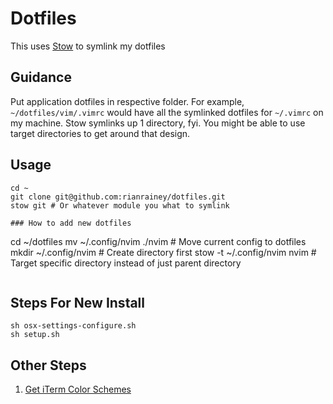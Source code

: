 # Dotfiles

This uses [Stow](https://www.gnu.org/software/stow/) to symlink my dotfiles

## Guidance

Put application dotfiles in respective folder. For example, `~/dotfiles/vim/.vimrc` would have all the symlinked dotfiles for `~/.vimrc` on my machine. Stow symlinks up 1 directory, fyi. You might be able to use target directories to get around that design.


## Usage

```
cd ~
git clone git@github.com:rianrainey/dotfiles.git
stow git # Or whatever module you what to symlink

### How to add new dotfiles
```
cd ~/dotfiles
mv ~/.config/nvim ./nvim # Move current config to dotfiles
mkdir ~/.config/nvim # Create directory first
stow -t ~/.config/nvim nvim # Target specific directory instead of just parent directory
```
```

## Steps For New Install

```
sh osx-settings-configure.sh
sh setup.sh
```

## Other Steps

1. [Get iTerm Color Schemes](http://iterm2colorschemes.com/)
